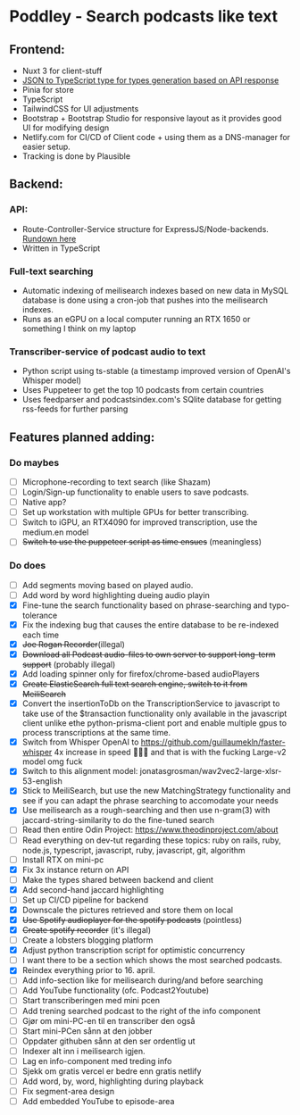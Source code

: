 # Poddley - Search podcasts like text
## Frontend:
- Nuxt 3 for client-stuff
- [JSON to TypeScript type for types generation based on API response](https://transform.tools/json-to-typescript)
- Pinia for store
- TypeScript
- TailwindCSS for UI adjustments
- Bootstrap + Bootstrap Studio for responsive layout as it provides good UI for modifying design
- Netlify.com for CI/CD of Client code + using them as a DNS-manager for easier setup.
- Tracking is done by Plausible

## Backend:
### API:
- Route-Controller-Service structure for ExpressJS/Node-backends. [Rundown here](https://devtut.github.io/nodejs/route-controller-service-structure-for-expressjs.html#model-routes-controllers-services-code-structure)
- Written in TypeScript

### Full-text searching
- Automatic indexing of meilisearch indexes based on new data in MySQL database is done using a cron-job that pushes into the meilisearch indexes.
- Runs as an eGPU on a local computer running an RTX 1650 or something I think on my laptop

### Transcriber-service of podcast audio to text
- Python script using ts-stable (a timestamp improved version of OpenAI's Whisper model)
- Uses Puppeteer to get the top 10 podcasts from certain countries
- Uses feedparser and podcastsindex.com's SQlite database for getting rss-feeds for further parsing

## Features planned adding:
### Do maybes
- [ ] Microphone-recording to text search (like Shazam)
- [ ] Login/Sign-up functionality to enable users to save podcasts.
- [ ] Native app?
- [ ] Set up workstation with multiple GPUs for better transcribing.
- [ ] Switch to iGPU, an RTX4090 for improved transcription, use the medium.en model
- [ ] ~~Switch to use the puppeteer script as time ensues~~ (meaningless)
### Do does
- [ ] Add segments moving based on played audio.
- [ ] Add word by word highlighting dueing audio playin
- [x] Fine-tune the search functionality based on phrase-searching and typo-tolerance
- [x] Fix the indexing bug that causes the entire database to be re-indexed each time
- [x] ~~Joe Rogan Recorder~~(illegal)
- [x] ~~Download all Podcast audio-files to own server to support long-term support~~ (probably illegal)
- [x] Add loading spinner only for firefox/chrome-based audioPlayers
- [x] ~~Create ElasticSearch full text search engine, switch to it from MeiliSearch~~
- [x] Convert the insertionToDb on the TranscriptionService to javascript to take use of the $transaction functionality only available in the javascript client unlike ethe python-prisma-client port and enable multiple gpus to process transcriptions at the same time.
- [x] Switch from Whisper OpenAI to https://github.com/guillaumekln/faster-whisper 4x increase in speed 🤩🤩🤩 and that is with the fucking Large-v2 model omg fuck
- [x] Switch to this alignment model: jonatasgrosman/wav2vec2-large-xlsr-53-english
- [x] Stick to MeiliSearch, but use the new MatchingStrategy functionality and see if you can adapt the phrase searching to accomodate your needs
- [x] Use meilisearch as a rough-searching and then use n-gram(3) with jaccard-string-similarity to do the fine-tuned search
- [ ] Read then entire Odin Project: https://www.theodinproject.com/about
- [ ] Read everything on dev-tut regarding these topics: ruby on rails, ruby, node.js, typescript, javascript, ruby, javascript, git, algorithm
- [ ] Install RTX on mini-pc
- [x] Fix 3x instance return on API
- [ ] Make the types shared between backend and client
- [x] Add second-hand jaccard highlighting 
- [ ] Set up CI/CD pipeline for backend
- [x] Downscale the pictures retrieved and store them on local
- [x] ~~Use Spotify audioplayer for the spotify podcasts~~ (pointless)
- [x] ~~Create spotify recorder~~ (it's illegal)
- [ ] Create a lobsters blogging platform
- [x] Adjust python transcription script for optimistic concurrency 
- [ ] I want there to be a section which shows the most searched podcasts.
- [x] Reindex everything prior to 16. april.
- [ ] Add info-section like for meilisearch during/and before searching
- [ ] Add YouTube functionality (ofc. Podcast2Youtube)
- [ ] Start transcriberingen med mini pcen
- [ ] Add trening searched podcast to the right of the info component
- [ ] Gjør om mini-PC-en til en transcriber den også
- [ ] Start mini-PCen sånn at den jobber
- [ ] Oppdater githuben sånn at den ser ordentlig ut
- [ ] Indexer alt inn i meilisearch igjen.
- [ ] Lag en info-component med treding info
- [ ] Sjekk om gratis vercel er bedre enn gratis netlify
- [ ] Add word, by, word, highlighting during playback
- [ ] Fix segment-area design
- [ ] Add embedded YouTube to episode-area
